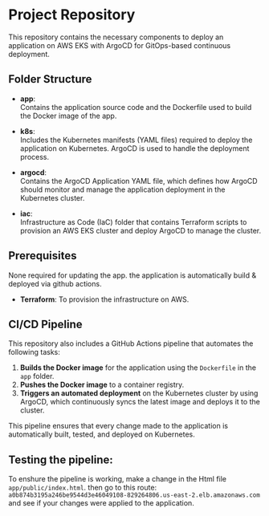 
# Project Repository

This repository contains the necessary components to deploy an application on AWS EKS with ArgoCD for GitOps-based continuous deployment.

## Folder Structure

- **app**:  
  Contains the application source code and the Dockerfile used to build the Docker image of the app.
  
- **k8s**:  
  Includes the Kubernetes manifests (YAML files) required to deploy the application on Kubernetes. ArgoCD is used to handle the deployment process.
  
- **argocd**:  
  Contains the ArgoCD Application YAML file, which defines how ArgoCD should monitor and manage the application deployment in the Kubernetes cluster.
  
- **iac**:  
  Infrastructure as Code (IaC) folder that contains Terraform scripts to provision an AWS EKS cluster and deploy ArgoCD to manage the cluster.
  

## Prerequisites
None required for updating the app.
the application is automatically build & deployed via github actions.

- **Terraform**: To provision the infrastructure on AWS.

## CI/CD Pipeline

This repository also includes a GitHub Actions pipeline that automates the following tasks:

1. **Builds the Docker image** for the application using the `Dockerfile` in the `app` folder.
2. **Pushes the Docker image** to a container registry.
3. **Triggers an automated deployment** on the Kubernetes cluster by using ArgoCD, which continuously syncs the latest image and deploys it to the cluster.

This pipeline ensures that every change made to the application is automatically built, tested, and deployed on Kubernetes.


## Testing the pipeline:
To enshure the pipeline is working, make a change in the Html file `app/public/index.html`.
then go to this route: `a0b874b3195a246be9544d3e46049108-829264806.us-east-2.elb.amazonaws.com`
and see if your changes were applied to the application.
